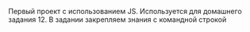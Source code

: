 Первый проект с использованием JS. Используется для домашнего задания 12. В задании закрепляем знания с командной строкой 
